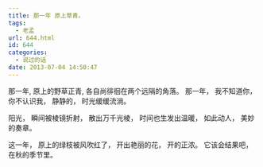 ```yaml
---
title: 那一年 原上草青。
tags:
  - 老孟
url: 644.html
id: 644
categories:
  - 说过的话
date: 2013-07-04 14:50:47
---
```


那一年,
原上的野草正青,
各自尚徘徊在两个远隔的角落。
那一年，
我不知道你，
你不认识我，
静静的，
时光缓缓流淌。

阳光，
瞬间被棱镜折射，
散出万千光棱，
时间也生发出温暖，
如此动人，
美妙的奏章。

这一年，
原上的绿枝被风吹红了，
开出艳丽的花，
开的正浓。
它该会结果吧，
在秋的季节里。



